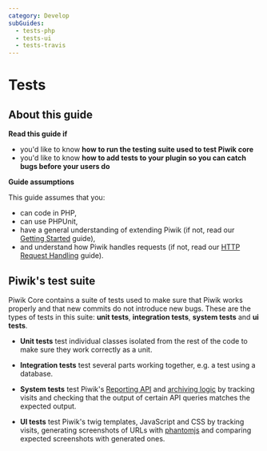 ```yaml
---
category: Develop
subGuides:
  - tests-php
  - tests-ui
  - tests-travis
---
```

# Tests

## About this guide

**Read this guide if**

* you'd like to know **how to run the testing suite used to test Piwik core**
* you'd like to know **how to add tests to your plugin so you can catch bugs before your users do**

**Guide assumptions**

This guide assumes that you:

* can code in PHP,
* can use PHPUnit,
* have a general understanding of extending Piwik (if not, read our [Getting Started](/guides/getting-started-part-1) guide),
* and understand how Piwik handles requests (if not, read our [HTTP Request Handling](/guides/http-request-handling) guide).

## Piwik's test suite

Piwik Core contains a suite of tests used to make sure that Piwik works properly and that new commits do not introduce new bugs. These are the types of tests in this suite: **unit tests**, **integration tests**, **system tests** and **ui tests**.

- **Unit tests** test individual classes isolated from the rest of the code to make sure they work correctly as a unit.

- **Integration tests** test several parts working together, e.g. a test using a database.

- **System tests** test Piwik's [Reporting API](/guides/piwiks-reporting-api) and [archiving logic](/guides/archiving) by tracking visits and checking that the output of certain API queries matches the expected output.

- **UI tests** test Piwik's twig templates, JavaScript and CSS by tracking visits, generating screenshots of URLs with [phantomjs](http://phantomjs.org/) and comparing expected screenshots with generated ones.
